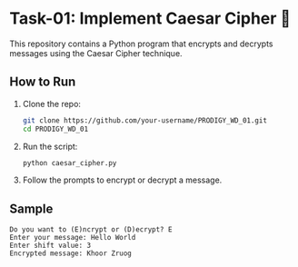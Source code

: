 # Task-01: Implement Caesar Cipher 🔐

This repository contains a Python program that encrypts and decrypts messages using the Caesar Cipher technique.

## How to Run

1. Clone the repo:
   ```bash
   git clone https://github.com/your-username/PRODIGY_WD_01.git
   cd PRODIGY_WD_01
   ```

2. Run the script:
   ```bash
   python caesar_cipher.py
   ```

3. Follow the prompts to encrypt or decrypt a message.

## Sample

```
Do you want to (E)ncrypt or (D)ecrypt? E
Enter your message: Hello World
Enter shift value: 3
Encrypted message: Khoor Zruog
```
